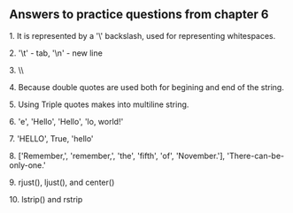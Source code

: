 <h2>Answers to practice questions from chapter 6</h2>

<p>1. It is represented by a '\' backslash, used for representing whitespaces.</p>

<p>2. '\t' - tab, '\n' - new line</p>

<p>3. \\</p>

<p>4. Because double quotes are used both for begining and end of the string.</p>

<p>5. Using Triple quotes makes into multiline string.</p>

<p>6. 'e', 'Hello', 'Hello', 'lo, world!'</p>

<p>7. 'HELLO', True, 'hello'</p>

<p>8. ['Remember,', 'remember,', 'the', 'fifth', 'of', 'November.'], 'There-can-be-only-one.'</p>

<p>9. rjust(), ljust(), and center()</p>

<p>10. lstrip() and rstrip</p>
